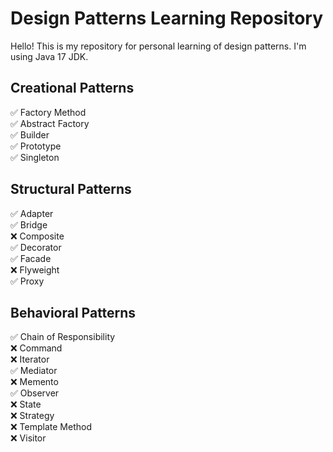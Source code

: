 # Design Patterns Learning Repository

Hello! This is my repository for personal learning of design patterns. I'm using Java 17 JDK.

## Creational Patterns
✅ Factory Method  
✅ Abstract Factory  
✅ Builder  
✅ Prototype  
✅ Singleton  

## Structural Patterns
✅ Adapter  
✅ Bridge  
❌ Composite  
✅ Decorator  
✅ Facade  
❌ Flyweight  
✅ Proxy  

## Behavioral Patterns
✅ Chain of Responsibility  
❌ Command  
❌ Iterator  
✅ Mediator  
❌ Memento  
✅ Observer  
❌ State  
❌ Strategy  
❌ Template Method  
❌ Visitor
